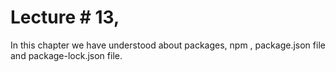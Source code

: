 # Lecture # 13, 

In this chapter we have understood about packages, npm , package.json file and package-lock.json file.


